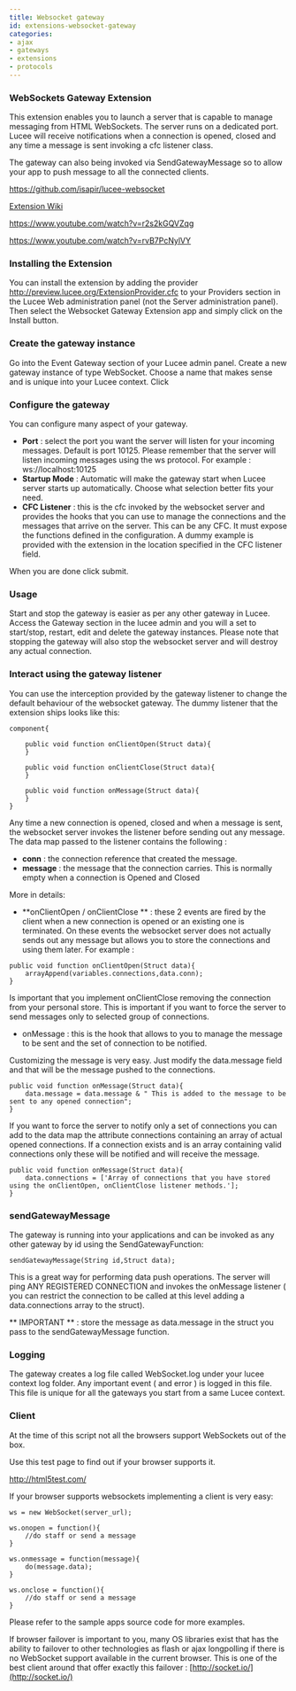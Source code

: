 ```yaml
---
title: Websocket gateway
id: extensions-websocket-gateway
categories:
- ajax
- gateways
- extensions
- protocols
---
```


### WebSockets Gateway Extension ###

This extension enables you to launch a server that is capable to manage messaging from HTML WebSockets. The server runs on a dedicated port. Lucee will receive notifications when a connection is opened, closed and any time a message is sent invoking a cfc listener class.

The gateway can also being invoked via SendGatewayMessage so to allow your app to push message to all the connected clients.

<https://github.com/isapir/lucee-websocket>

[Extension Wiki](https://github.com/isapir/lucee-websocket/wiki)

<https://www.youtube.com/watch?v=r2s2kGQVZqg>

<https://www.youtube.com/watch?v=rvB7PcNylVY>

### Installing the Extension ###

You can install the extension by adding the provider <http://preview.lucee.org/ExtensionProvider.cfc> to your Providers section in the Lucee Web administration panel (not the Server administration panel). Then select the Websocket Gateway Extension app and simply click on the Install button.

### Create the gateway instance ###

Go into the Event Gateway section of your Lucee admin panel. Create a new gateway instance of type WebSocket. Choose a name that makes sense and is unique into your Lucee context. Click

### Configure the gateway ###

You can configure many aspect of your gateway.

* **Port** : select the port you want the server will listen for your incoming messages. Default is port 10125. Please remember that the server will listen incoming messages using the ws protocol. For example : ws://localhost:10125
* **Startup Mode** : Automatic will make the gateway start when Lucee server starts up automatically. Choose what selection better fits your need.
* **CFC Listener** : this is the cfc invoked by the websocket server and provides the hooks that you can use to manage the connections and the messages that arrive on the server. This can be any CFC. It must expose the functions defined in the configuration. A dummy example is provided with the extension in the location specified in the CFC listener field.

When you are done click submit.

### Usage ###

Start and stop the gateway is easier as per any other gateway in Lucee. Access the Gateway section in the lucee admin and you will a set to start/stop, restart, edit and delete the gateway instances. Please note that stopping the gateway will also stop the websocket server and will destroy any actual connection.

### Interact using the gateway listener ###

You can use the interception provided by the gateway listener to change the default behaviour of the websocket gateway. The dummy listener that the extension ships looks like this:

```lucee
component{

    public void function onClientOpen(Struct data){
    }

    public void function onClientClose(Struct data){
    }

    public void function onMessage(Struct data){
    }
}
```

Any time a new connection is opened, closed and when a message is sent, the websocket server invokes the listener before sending out any message. The data map passed to the listener contains the following :

* **conn** : the connection reference that created the message.
* **message** : the message that the connection carries. This is normally empty when a connection is Opened and Closed

More in details:

* **onClientOpen / onClientClose ** : these 2 events are fired by the client when a new connection is opened or an existing one is terminated. On these events the websocket server does not actually sends out any message but allows you to store the connections and using them later. For example :

```lucee
public void function onClientOpen(Struct data){
    arrayAppend(variables.connections,data.conn);
}
```

Is important that you implement onClientClose removing the connection from your personal store. This is important if you want to force the server to send messages only to selected group of connections.

* onMessage : this is the hook that allows to you to manage the message to be sent and the set of connection to be notified.

Customizing the message is very easy. Just modify the data.message field and that will be the message pushed to the connections.

```lucee
public void function onMessage(Struct data){
	data.message = data.message & " This is added to the message to be sent to any opened connection";
}
```

If you want to force the server to notify only a set of connections you can add to the data map the attribute connections containing an array of actual opened connections. If a connection exists and is an array containing valid connections only these will be notified and will receive the message.

```lucee
public void function onMessage(Struct data){
	data.connections = ['Array of connections that you have stored using the onClientOpen, onClientClose listener methods.'];
}
```

### sendGatewayMessage ###

The gateway is running into your applications and can be invoked as any other gateway by id using the SendGatewayFunction:

```lucee
sendGatewayMessage(String id,Struct data);
```

This is a great way for performing data push operations. The server will ping ANY REGISTERED CONNECTION and invokes the onMessage listener ( you can restrict the connection to be called at this level adding a data.connections array to the struct).

** IMPORTANT ** : store the message as data.message in the struct you pass to the sendGatewayMessage function.

### Logging ###

The gateway creates a log file called WebSocket.log under your lucee context log folder. Any important event ( and error ) is logged in this file. This file is unique for all the gateways you start from a same Lucee context.

### Client ###

At the time of this script not all the browsers support WebSockets out of the box.

Use this test page to find out if your browser supports it.

<http://html5test.com/>

If your browser supports websockets implementing a client is very easy:

```lucee
ws = new WebSocket(server_url);

ws.onopen = function(){
    //do staff or send a message
}

ws.onmessage = function(message){
    do(message.data);
}

ws.onclose = function(){
    //do staff or send a message
}
```

Please refer to the sample apps source code for more examples.

If browser failover is important to you, many OS libraries exist that has the ability to failover to other technologies as flash or ajax longpolling if there is no WebSocket support available in the current browser. This is one of the best client around that offer exactly this failover : [http://socket.io/](http://socket.io/)
